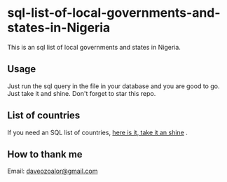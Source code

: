 # sql-list-of-local-governments-and-states-in-Nigeria
This is an sql list of local governments and states in Nigeria.

## Usage
Just run the sql query in the file in your database and you are good to go.
Just take it and shine. Don't forget to star this repo.

## List of countries
If you need an SQL list of countries, [here is it, take it an shine](https://github.com/daveozoalor/sql-list-of-countries) .

## How to thank me
Email: daveozoalor@gmail.com
